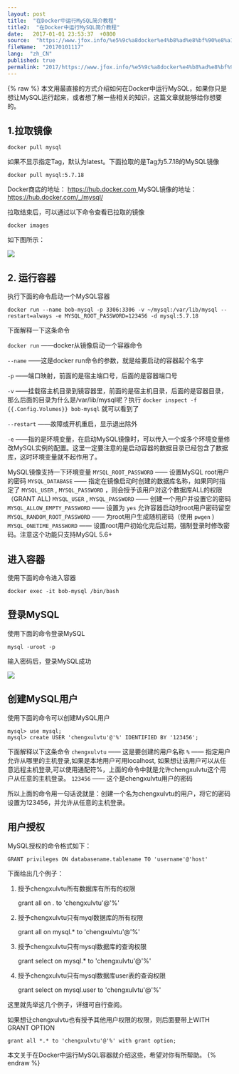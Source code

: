 ```yaml
---
layout: post
title:  "在Docker中运行MySQL简介教程"
title2:  "在Docker中运行MySQL简介教程"
date:   2017-01-01 23:53:37  +0800
source:  "https://www.jfox.info/%e5%9c%a8docker%e4%b8%ad%e8%bf%90%e8%a1%8cmysql%e7%ae%80%e4%bb%8b%e6%95%99%e7%a8%8b.html"
fileName:  "20170101117"
lang:  "zh_CN"
published: true
permalink: "2017/https://www.jfox.info/%e5%9c%a8docker%e4%b8%ad%e8%bf%90%e8%a1%8cmysql%e7%ae%80%e4%bb%8b%e6%95%99%e7%a8%8b.html"
---
```

{% raw %}
本文用最直接的方式介绍如何在Docker中运行MySQL，如果你只是想让MySQL运行起来，或者想了解一些相关的知识，这篇文章就能够给你想要的。 

##  1.拉取镜像 

    
    docker pull mysql
    

 如果不显示指定Tag，默认为latest。下面拉取的是Tag为5.7.18的MySQL镜像 

    
    docker pull mysql:5.7.18
    

 Docker商店的地址： [ https://hub.docker.com ](https://www.jfox.info/go.php?url=https://hub.docker.com)
MySQL镜像的地址： [ https://hub.docker.com/_/mysql/ ](https://www.jfox.info/go.php?url=https://hub.docker.com/_/mysql/)

 拉取结束后，可以通过以下命令查看已拉取的镜像 

    
    docker images
    

 如下图所示： 

![](/wp-content/uploads/2017/07/1499443781.png)

##  2. 运行容器 

 执行下面的命令启动一个MySQL容器 

    
    docker run --name bob-mysql -p 3306:3306 -v ~/mysql:/var/lib/mysql --restart=always -e MYSQL_ROOT_PASSWORD=123456 -d mysql:5.7.18
    

 下面解释一下这条命令 

` docker run ` ——docker从镜像启动一个容器命令 

` --name ` ——这是docker run命令的参数，就是给要启动的容器起个名字 

` -p ` ——端口映射，前面的是宿主端口号，后面的是容器端口号 

` -v ` ——挂载宿主机目录到镜容器里，前面的是宿主机目录，后面的是容器目录，那么后面的目录为什么是/var/lib/mysql呢？执行 ` docker inspect -f {{.Config.Volumes}} bob-mysql ` 就可以看到了 

` --restart ` ——故障或开机重启，显示退出除外 

` -e ` ——指的是环境变量，在启动MySQL镜像时，可以传入一个或多个环境变量修改MySQL实例的配置。这里一定要注意的是启动容器的数据目录已经包含了数据库，这时环境变量就不起作用了。 

 MySQL镜像支持一下环境变量 
` MYSQL_ROOT_PASSWORD ` —— 设置MySQL root用户的密码 
` MYSQL_DATABASE ` —— 指定在镜像启动时创建的数据库名称，如果同时指定了 ` MYSQL_USER ` , ` MYSQL_PASSWORD ` ，则会授予该用户对这个数据库ALL的权限（GRANT ALL) 
` MYSQL_USER ` , ` MYSQL_PASSWORD ` —— 创建一个用户并设置它的密码 
` MYSQL_ALLOW_EMPTY_PASSWORD ` —— 设置为 ` yes ` 允许容器启动时root用户密码留空 
` MYSQL_RANDOM_ROOT_PASSWORD ` —— 为root用户生成随机密码（使用 ` pwgen ` ) 
` MYSQL_ONETIME_PASSWORD ` —— 设置root用户初始化完后过期，强制登录时修改密码。注意这个功能只支持MySQL 5.6+ 

##  进入容器 

 使用下面的命令进入容器 

    
    docker exec -it bob-mysql /bin/bash
    

##  登录MySQL 

 使用下面的命令登录MySQL 

    
    mysql -uroot -p
    

 输入密码后，登录MySQL成功 

![](/wp-content/uploads/2017/07/1499443782.png)

##  创建MySQL用户 

 使用下面的命令可以创建MySQL用户 

    
    mysql> use mysql;
    mysql> create USER 'chengxulvtu'@'%' IDENTIFIED BY '123456';
    

 下面解释以下这条命令 
` chengxulvtu ` —— 这是要创建的用户名称 
` % ` —— 指定用户允许从哪里的主机登录,如果是本地用户可用localhost, 如果想让该用户可以从任意远程主机登录,可以使用通配符%，上面的命令中就是允许chengxulvtu这个用户从任意的主机登录。 
` 123456 ` —— 这个是chengxulvtu用户的密码 

 所以上面的命令用一句话说就是：创建一个名为chengxulvtu的用户，将它的密码设置为123456，并允许从任意的主机登录。 

##  用户授权 

 MySQL授权的命令格式如下： 

    
    GRANT privileges ON databasename.tablename TO 'username'@'host'
    

 下面给出几个例子： 

 1. 授予chengxulvtu所有数据库有所有的权限 

    
    grant all on *.* to 'chengxulvtu'@'%'
    

 2. 授予chengxulvtu只有myql数据库的所有权限 

    
    grant all on mysql.* to 'chengxulvtu'@'%'
    

 3. 授予chengxulvtu只有mysql数据库的查询权限 

    
    grant select on mysql.* to 'chengxulvtu'@'%'
    

 4. 授予chengxulvtu只有mysql数据库user表的查询权限 

    
    grant select on mysql.user to 'chengxulvtu'@'%'
    

 这里就先举这几个例子，详细可自行查阅。 

 如果想让chengxulvtu也有授予其他用户权限的权限，则后面要带上WITH GRANT OPTION 

    
    grant all *.* to 'chengxulvtu'@'%' with grant option;
    

 本文关于在Docker中运行MySQL容器就介绍这些，希望对你有所帮助。
{% endraw %}
